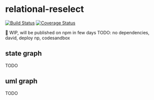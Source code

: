 # relational-reselect

[![Build Status](https://travis-ci.org/liitfr/relational-reselect.svg?branch=master)](https://travis-ci.org/liitfr/relational-reselect)
[![Coverage Status](https://coveralls.io/repos/github/liitfr/relational-reselect/badge.svg?branch=master)](https://coveralls.io/github/liitfr/relational-reselect?branch=master)

👀 WIP, will be published on npm in few days
TODO: no dependencies, david, deploy np, codesandbox

## state graph

TODO

## uml graph

TODO

